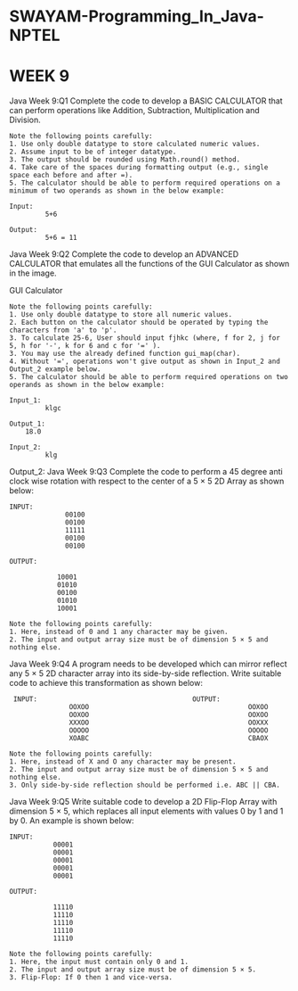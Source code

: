 # SWAYAM-Programming_In_Java-NPTEL

# WEEK 9
Java Week 9:Q1 Complete the code to develop a BASIC CALCULATOR that can perform operations like Addition, Subtraction, Multiplication and Division.

    Note the following points carefully:
    1. Use only double datatype to store calculated numeric values.
    2. Assume input to be of integer datatype.
    3. The output should be rounded using Math.round() method.
    4. Take care of the spaces during formatting output (e.g., single space each before and after =).
    5. The calculator should be able to perform required operations on a minimum of two operands as shown in the below example:

    Input:
             5+6 

    Output:
             5+6 = 11
Java Week 9:Q2 Complete the code to develop an ADVANCED CALCULATOR that emulates all the functions of the GUI Calculator as shown in the image.

GUI Calculator

    Note the following points carefully:
    1. Use only double datatype to store all numeric values.
    2. Each button on the calculator should be operated by typing the characters from 'a' to 'p'.
    3. To calculate 25-6, User should input fjhkc (where, f for 2, j for 5, h for '-', k for 6 and c for '=' ).
    3. You may use the already defined function gui_map(char).
    4. Without '=', operations won't give output as shown in Input_2 and Output_2 example below.
    5. The calculator should be able to perform required operations on two operands as shown in the below example:

    Input_1:
             klgc

    Output_1:
        18.0

    Input_2:
             klg

Output_2:
Java Week 9:Q3 Complete the code to perform a 45 degree anti clock wise rotation with respect to the center of a 5 × 5 2D Array as shown below:

    INPUT:
                  00100
                  00100
                  11111
                  00100
                  00100

    OUTPUT:

                10001
                01010
                00100
                01010
                10001

    Note the following points carefully:
    1. Here, instead of 0 and 1 any character may be given.
    2. The input and output array size must be of dimension 5 × 5 and nothing else.
Java Week 9:Q4 A program needs to be developed which can mirror reflect any 5 × 5 2D character array into its side-by-side reflection. Write suitable code to achieve this transformation as shown below:

     INPUT:                                       OUTPUT:
                   OOXOO                                        OOXOO
                   OOXOO                                        OOXOO
                   XXXOO                                        OOXXX
                   OOOOO                                        OOOOO
                   XOABC                                        CBAOX

    Note the following points carefully:
    1. Here, instead of X and O any character may be present.
    2. The input and output array size must be of dimension 5 × 5 and nothing else.
    3. Only side-by-side reflection should be performed i.e. ABC || CBA.
Java Week 9:Q5 Write suitable code to develop a 2D Flip-Flop Array with dimension 5 × 5, which replaces all input elements with values 0 by 1 and 1 by 0. An example is shown below:

    INPUT:
               00001
               00001
               00001
               00001
               00001

    OUTPUT:

               11110
               11110
               11110
               11110
               11110

    Note the following points carefully:
    1. Here, the input must contain only 0 and 1.
    2. The input and output array size must be of dimension 5 × 5.
    3. Flip-Flop: If 0 then 1 and vice-versa.      
